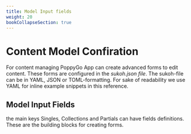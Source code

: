 ```yaml
---
title: Model Input fields
weight: 20
bookCollapseSection: true
---
```


# Content Model Confiration

For content managing PoppyGo App can create advanced forms to edit content. These
forms are configured in the _sukoh.json file_. The sukoh-file can be in YAML,
JSON or TOML-formatting. For sake of readability we use YAML for inline example
snippets in this reference.

## Model Input Fields

the main keys Singles, Collections and Partials can have fields definitions.
These are the building blocks for creating forms.




